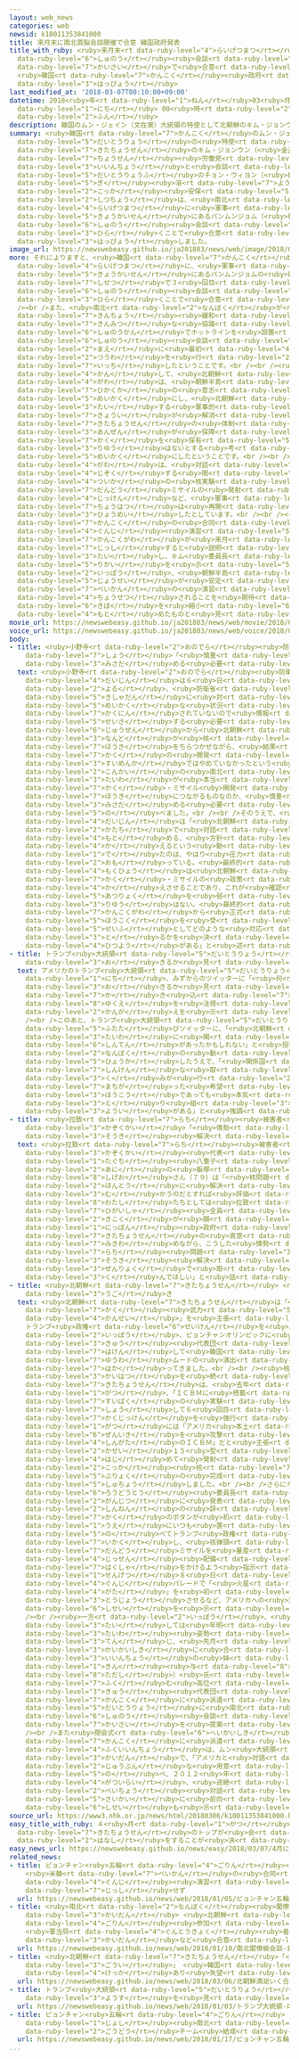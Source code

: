 ```yaml
---
layout: web_news
categories: web
newsid: k10011353841000
title: 来月末に南北首脳会談開催で合意 韓国政府発表
title_with_ruby: <ruby>来月末<rt data-ruby-level="4">らいげつまつ</rt></ruby>に<ruby>南北<rt data-ruby-level="2">なんぼく</rt></ruby><ruby>首脳<rt
  data-ruby-level="6">しゅのう</rt></ruby><ruby>会談<rt data-ruby-level="3">かいだん</rt></ruby><ruby>開催<rt
  data-ruby-level="7">かいさい</rt></ruby>で<ruby>合意<rt data-ruby-level="3">ごうい</rt></ruby>
  <ruby>韓国<rt data-ruby-level="7">かんこく</rt></ruby><ruby>政府<rt data-ruby-level="5">せいふ</rt></ruby><ruby>発表<rt
  data-ruby-level="3">はっぴょう</rt></ruby>
last_modified_at: '2018-03-07T00:10:00+09:00'
datetime: 2018<ruby>年<rt data-ruby-level="1">ねん</rt></ruby>03<ruby>月<rt data-ruby-level="1">がつ</rt></ruby>07<ruby>日<rt
  data-ruby-level="1">にち</rt></ruby> 00<ruby>時<rt data-ruby-level="2">じ</rt></ruby>10<ruby>分<rt
  data-ruby-level="2">ふん</rt></ruby>
description: 韓国のムン・ジェイン（文在寅）大統領の特使として北朝鮮のキム・ジョンウン（金正恩）朝鮮労働党委員長と会談した、大統領府のチョン・ウィヨン（鄭義溶）国家安保室長は、南北が来月末に軍事境界線にあるパンムンジョム（板門店）で首脳会談を開くことで合意したと発表しました。
summary: <ruby>韓国<rt data-ruby-level="7">かんこく</rt></ruby>のムン・ジェイン（<ruby>文在寅<rt data-ruby-level="8">むんじぇいん</rt></ruby>）<ruby>大統領<rt
  data-ruby-level="5">だいとうりょう</rt></ruby>の<ruby>特使<rt data-ruby-level="4">とくし</rt></ruby>として<ruby>北朝鮮<rt
  data-ruby-level="7">きたちょうせん</rt></ruby>のキム・ジョンウン（<ruby>金正恩<rt data-ruby-level="8">きむじょんうん</rt></ruby>）<ruby>朝鮮<rt
  data-ruby-level="7">ちょうせん</rt></ruby><ruby>労働党<rt data-ruby-level="6">ろうどうとう</rt></ruby><ruby>委員長<rt
  data-ruby-level="3">いいんちょう</rt></ruby>と<ruby>会談<rt data-ruby-level="3">かいだん</rt></ruby>した、<ruby>大統領府<rt
  data-ruby-level="5">だいとうりょうふ</rt></ruby>のチョン・ウィヨン（<ruby>鄭<rt data-ruby-level="8">じょう</rt></ruby><ruby>義<rt
  data-ruby-level="5">ぎ</rt></ruby><ruby>溶<rt data-ruby-level="7">よう</rt></ruby>）<ruby>国家<rt
  data-ruby-level="2">こっか</rt></ruby><ruby>安保<rt data-ruby-level="5">あんぽ</rt></ruby><ruby>室長<rt
  data-ruby-level="2">しつちょう</rt></ruby>は、<ruby>南北<rt data-ruby-level="2">なんぼく</rt></ruby>が<ruby>来月末<rt
  data-ruby-level="4">らいげつまつ</rt></ruby>に<ruby>軍事<rt data-ruby-level="4">ぐんじ</rt></ruby><ruby>境界線<rt
  data-ruby-level="5">きょうかいせん</rt></ruby>にあるパンムンジョム（<ruby>板門店<rt data-ruby-level="3">はんもんてん</rt></ruby>）で<ruby>首脳<rt
  data-ruby-level="6">しゅのう</rt></ruby><ruby>会談<rt data-ruby-level="3">かいだん</rt></ruby>を<ruby>開<rt
  data-ruby-level="3">ひら</rt></ruby>くことで<ruby>合意<rt data-ruby-level="3">ごうい</rt></ruby>したと<ruby>発表<rt
  data-ruby-level="3">はっぴょう</rt></ruby>しました。
image_url: https://newswebeasy.github.io/ja201803/news/web/image/2018/03/06/K10011353841_1803062047_1803062052_01_03.jpg
more: それによりますと、<ruby>韓国<rt data-ruby-level="7">かんこく</rt></ruby>と<ruby>北朝鮮<rt data-ruby-level="7">きたちょうせん</rt></ruby>は<ruby>来月末<rt
  data-ruby-level="4">らいげつまつ</rt></ruby>に、<ruby>軍事<rt data-ruby-level="4">ぐんじ</rt></ruby><ruby>境界線<rt
  data-ruby-level="5">きょうかいせん</rt></ruby>にあるパンムンジョムの<ruby>韓国側<rt data-ruby-level="7">かんこくがわ</rt></ruby>の<ruby>施設<rt
  data-ruby-level="7">しせつ</rt></ruby>で３<ruby>回目<rt data-ruby-level="2">かいめ</rt></ruby>となる<ruby>首脳<rt
  data-ruby-level="6">しゅのう</rt></ruby><ruby>会談<rt data-ruby-level="3">かいだん</rt></ruby>を<ruby>開<rt
  data-ruby-level="3">ひら</rt></ruby>くことで<ruby>合意<rt data-ruby-level="3">ごうい</rt></ruby>しました。<br
  /><br />また、<ruby>南北<rt data-ruby-level="2">なんぼく</rt></ruby>が<ruby>軍事的<rt data-ruby-level="4">ぐんじてき</rt></ruby>な<ruby>緊張<rt
  data-ruby-level="7">きんちょう</rt></ruby><ruby>緩和<rt data-ruby-level="7">かんわ</rt></ruby>と<ruby>緊密<rt
  data-ruby-level="7">きんみつ</rt></ruby>な<ruby>協議<rt data-ruby-level="4">きょうぎ</rt></ruby>のために<ruby>首脳間<rt
  data-ruby-level="6">しゅのうかん</rt></ruby>でホットラインを<ruby>設置<rt data-ruby-level="5">せっち</rt></ruby>することになり、<ruby>首脳<rt
  data-ruby-level="6">しゅのう</rt></ruby><ruby>会談<rt data-ruby-level="3">かいだん</rt></ruby>の<ruby>前<rt
  data-ruby-level="2">まえ</rt></ruby>に<ruby>最初<rt data-ruby-level="4">さいしょ</rt></ruby>の<ruby>通話<rt
  data-ruby-level="2">つうわ</rt></ruby>を<ruby>行<rt data-ruby-level="2">おこな</rt></ruby>うことで<ruby>一致<rt
  data-ruby-level="7">いっち</rt></ruby>したということです。<br /><br /><ruby>核問題<rt data-ruby-level="7">かくもんだい</rt></ruby>に<ruby>関<rt
  data-ruby-level="4">かん</rt></ruby>して、<ruby>北朝鮮<rt data-ruby-level="7">きたちょうせん</rt></ruby><ruby>側<rt
  data-ruby-level="4">がわ</rt></ruby>は、<ruby>朝鮮半島<rt data-ruby-level="7">ちょうせんはんとう</rt></ruby>の<ruby>非核化<rt
  data-ruby-level="7">ひかくか</rt></ruby>の<ruby>意志<rt data-ruby-level="5">いし</rt></ruby>を<ruby>明確<rt
  data-ruby-level="5">めいかく</rt></ruby>にし、<ruby>北朝鮮<rt data-ruby-level="7">きたちょうせん</rt></ruby>に<ruby>対<rt
  data-ruby-level="3">たい</rt></ruby>する<ruby>軍事的<rt data-ruby-level="4">ぐんじてき</rt></ruby>な<ruby>脅威<rt
  data-ruby-level="7">きょうい</rt></ruby>が<ruby>解消<rt data-ruby-level="5">かいしょう</rt></ruby>されて<ruby>北朝鮮<rt
  data-ruby-level="7">きたちょうせん</rt></ruby>の<ruby>体制<rt data-ruby-level="5">たいせい</rt></ruby>の<ruby>安全<rt
  data-ruby-level="3">あんぜん</rt></ruby>が<ruby>保障<rt data-ruby-level="6">ほしょう</rt></ruby>されるならば、<ruby>核<rt
  data-ruby-level="7">かく</rt></ruby>を<ruby>保有<rt data-ruby-level="5">ほゆう</rt></ruby>する<ruby>理由<rt
  data-ruby-level="3">りゆう</rt></ruby>はないとする<ruby>考<rt data-ruby-level="2">かんが</rt></ruby>えを<ruby>明確<rt
  data-ruby-level="5">めいかく</rt></ruby>にしたということです。<br /><br />さらに<ruby>北朝鮮<rt data-ruby-level="7">きたちょうせん</rt></ruby><ruby>側<rt
  data-ruby-level="4">がわ</rt></ruby>は、<ruby>対話<rt data-ruby-level="3">たいわ</rt></ruby>が<ruby>持続<rt
  data-ruby-level="4">じぞく</rt></ruby>する<ruby>間<rt data-ruby-level="2">あいだ</rt></ruby>は、<ruby>追加<rt
  data-ruby-level="4">ついか</rt></ruby>の<ruby>核実験<rt data-ruby-level="7">かくじっけん</rt></ruby>や<ruby>弾道<rt
  data-ruby-level="7">だんどう</rt></ruby>ミサイルの<ruby>発射<rt data-ruby-level="6">はっしゃ</rt></ruby><ruby>実験<rt
  data-ruby-level="4">じっけん</rt></ruby>など、<ruby>軍事<rt data-ruby-level="4">ぐんじ</rt></ruby><ruby>挑発<rt
  data-ruby-level="7">ちょうはつ</rt></ruby>は<ruby>再開<rt data-ruby-level="5">さいかい</rt></ruby>しないと<ruby>表明<rt
  data-ruby-level="3">ひょうめい</rt></ruby>したとしています。<br /><br /><ruby>一方<rt data-ruby-level="2">いっぽう</rt></ruby>、アメリカと<ruby>韓国<rt
  data-ruby-level="7">かんこく</rt></ruby>の<ruby>合同<rt data-ruby-level="2">ごうどう</rt></ruby><ruby>軍事<rt
  data-ruby-level="4">ぐんじ</rt></ruby><ruby>演習<rt data-ruby-level="5">えんしゅう</rt></ruby>について、<ruby>韓国側<rt
  data-ruby-level="7">かんこくがわ</rt></ruby>が<ruby>来月<rt data-ruby-level="2">らいげつ</rt></ruby><ruby>実施<rt
  data-ruby-level="7">じっし</rt></ruby>すると<ruby>説明<rt data-ruby-level="4">せつめい</rt></ruby>したのに<ruby>対<rt
  data-ruby-level="3">たい</rt></ruby>し、キム<ruby>委員長<rt data-ruby-level="3">いいんちょう</rt></ruby>はそれに<ruby>理解<rt
  data-ruby-level="5">りかい</rt></ruby>を<ruby>示<rt data-ruby-level="5">しめ</rt></ruby>した<ruby>一方<rt
  data-ruby-level="2">いっぽう</rt></ruby>、<ruby>朝鮮半島<rt data-ruby-level="7">ちょうせんはんとう</rt></ruby><ruby>情勢<rt
  data-ruby-level="5">じょうせい</rt></ruby>が<ruby>安定<rt data-ruby-level="3">あんてい</rt></ruby>すれば、<ruby>米韓<rt
  data-ruby-level="7">べいかん</rt></ruby>の<ruby>演習<rt data-ruby-level="5">えんしゅう</rt></ruby>が「<ruby>調節<rt
  data-ruby-level="4">ちょうせつ</rt></ruby>されることを<ruby>期待<rt data-ruby-level="3">きたい</rt></ruby>した」ということで、いずれは<ruby>規模<rt
  data-ruby-level="6">きぼ</rt></ruby>を<ruby>縮小<rt data-ruby-level="6">しゅくしょう</rt></ruby>することなどを<ruby>求<rt
  data-ruby-level="4">もと</rt></ruby>めたものと<ruby>見<rt data-ruby-level="1">み</rt></ruby>られます。
movie_url: https://newswebeasy.github.io/ja201803/news/web/movie/2018/03/06/k10011353841_201803062049_201803062050.mp4
voice_url: https://newswebeasy.github.io/ja201803/news/web/voice/2018/03/06/k10011353841_201803062049_201803062050.mp3
body:
- title: <ruby>小野寺<rt data-ruby-level="2">おのでら</rt></ruby><ruby>防衛<rt data-ruby-level="5">ぼうえい</rt></ruby><ruby>相<rt
    data-ruby-level="7">しょう</rt></ruby>「<ruby>慎重<rt data-ruby-level="7">しんちょう</rt></ruby>に<ruby>見定<rt
    data-ruby-level="3">みさだ</rt></ruby>める<ruby>必要<rt data-ruby-level="4">ひつよう</rt></ruby>」
  text: <ruby>小野寺<rt data-ruby-level="2">おのでら</rt></ruby><ruby>防衛<rt data-ruby-level="5">ぼうえい</rt></ruby><ruby>大臣<rt
    data-ruby-level="4">だいじん</rt></ruby>は６<ruby>日<rt data-ruby-level="1">にち</rt></ruby><ruby>夜<rt
    data-ruby-level="2">よる</rt></ruby>、<ruby>防衛省<rt data-ruby-level="5">ぼうえいしょう</rt></ruby>で<ruby>記者団<rt
    data-ruby-level="5">きしゃだん</rt></ruby>に<ruby>対<rt data-ruby-level="3">たい</rt></ruby>し、「<ruby>明確<rt
    data-ruby-level="5">めいかく</rt></ruby>な<ruby>状況<rt data-ruby-level="7">じょうきょう</rt></ruby>は<ruby>確認<rt
    data-ruby-level="7">かくにん</rt></ruby>されていないので<ruby>情報<rt data-ruby-level="5">じょうほう</rt></ruby>を<ruby>精査<rt
    data-ruby-level="5">せいさ</rt></ruby>する<ruby>必要<rt data-ruby-level="4">ひつよう</rt></ruby>があるが、<ruby>従前<rt
    data-ruby-level="6">じゅうぜん</rt></ruby>から<ruby>北朝鮮<rt data-ruby-level="7">きたちょうせん</rt></ruby>は<ruby>何度<rt
    data-ruby-level="3">なんど</rt></ruby>か<ruby>核<rt data-ruby-level="7">かく</rt></ruby>の<ruby>放棄<rt
    data-ruby-level="7">ほうき</rt></ruby>をちらつかせながら、<ruby>結果<rt data-ruby-level="4">けっか</rt></ruby>として<ruby>核<rt
    data-ruby-level="7">かく</rt></ruby>の<ruby>開発<rt data-ruby-level="3">かいはつ</rt></ruby>は<ruby>水面下<rt
    data-ruby-level="3">すいめんか</rt></ruby>ではやめていなかったという<ruby>事案<rt data-ruby-level="4">じあん</rt></ruby>がある。<ruby>今回<rt
    data-ruby-level="2">こんかい</rt></ruby>の<ruby>南北<rt data-ruby-level="2">なんぼく</rt></ruby>の<ruby>対話<rt
    data-ruby-level="3">たいわ</rt></ruby>が<ruby>本当<rt data-ruby-level="2">ほんとう</rt></ruby>に<ruby>核<rt
    data-ruby-level="7">かく</rt></ruby>・ミサイル<ruby>開発<rt data-ruby-level="3">かいはつ</rt></ruby>の<ruby>放棄<rt
    data-ruby-level="7">ほうき</rt></ruby>につながるものなのか、<ruby>慎重<rt data-ruby-level="7">しんちょう</rt></ruby>に<ruby>見定<rt
    data-ruby-level="3">みさだ</rt></ruby>める<ruby>必要<rt data-ruby-level="4">ひつよう</rt></ruby>がある」と<ruby>述<rt
    data-ruby-level="5">の</rt></ruby>べました。<br /><br />そのうえで、<ruby>小野寺<rt data-ruby-level="2">おのでら</rt></ruby><ruby>大臣<rt
    data-ruby-level="4">だいじん</rt></ruby>は「<ruby>北朝鮮<rt data-ruby-level="7">きたちょうせん</rt></ruby>がこのような<ruby>形<rt
    data-ruby-level="2">かたち</rt></ruby>で<ruby>対話<rt data-ruby-level="3">たいわ</rt></ruby>を<ruby>求<rt
    data-ruby-level="4">もと</rt></ruby>める、<ruby>方針<rt data-ruby-level="6">ほうしん</rt></ruby>を<ruby>変<rt
    data-ruby-level="4">か</rt></ruby>えるという<ruby>動<rt data-ruby-level="3">うご</rt></ruby>きに<ruby>出<rt
    data-ruby-level="1">で</rt></ruby>たのは、やはり<ruby>圧力<rt data-ruby-level="5">あつりょく</rt></ruby>をしっかりかけたあらわれだと<ruby>思<rt
    data-ruby-level="2">おも</rt></ruby>っている。<ruby>最終的<rt data-ruby-level="4">さいしゅうてき</rt></ruby>な<ruby>目標<rt
    data-ruby-level="4">もくひょう</rt></ruby>は<ruby>北朝鮮<rt data-ruby-level="7">きたちょうせん</rt></ruby>の<ruby>核<rt
    data-ruby-level="7">かく</rt></ruby>・ミサイルの<ruby>政策<rt data-ruby-level="6">せいさく</rt></ruby>を<ruby>変<rt
    data-ruby-level="4">か</rt></ruby>えさせることであり、これが<ruby>確認<rt data-ruby-level="7">かくにん</rt></ruby>されないうちは<ruby>圧力<rt
    data-ruby-level="5">あつりょく</rt></ruby>を<ruby>弱<rt data-ruby-level="2">よわ</rt></ruby>める<ruby>理由<rt
    data-ruby-level="3">りゆう</rt></ruby>はない。<ruby>最終的<rt data-ruby-level="4">さいしゅうてき</rt></ruby>に<ruby>韓国側<rt
    data-ruby-level="7">かんこくがわ</rt></ruby>から<ruby>正式<rt data-ruby-level="3">せいしき</rt></ruby>に<ruby>報告<rt
    data-ruby-level="5">ほうこく</rt></ruby>を<ruby>受<rt data-ruby-level="3">う</rt></ruby>けて、<ruby>政府<rt
    data-ruby-level="5">せいふ</rt></ruby>としてどのような<ruby>対応<rt data-ruby-level="5">たいおう</rt></ruby>を<ruby>取<rt
    data-ruby-level="3">と</rt></ruby>るかを<ruby>決<rt data-ruby-level="3">き</rt></ruby>めていく<ruby>必要<rt
    data-ruby-level="4">ひつよう</rt></ruby>がある」と<ruby>述<rt data-ruby-level="5">の</rt></ruby>べました。
- title: トランプ<ruby>大統領<rt data-ruby-level="5">だいとうりょう</rt></ruby>「<ruby>何<rt data-ruby-level="2">なに</rt></ruby>が<ruby>起<rt
    data-ruby-level="3">お</rt></ruby>きるか<ruby>見<rt data-ruby-level="1">み</rt></ruby>てみよう」
  text: アメリカのトランプ<ruby>大統領<rt data-ruby-level="5">だいとうりょう</rt></ruby>は、６<ruby>日<rt
    data-ruby-level="1">にち</rt></ruby>、みずからのツイッターに「<ruby>何<rt data-ruby-level="2">なに</rt></ruby>が<ruby>起<rt
    data-ruby-level="3">お</rt></ruby>きるか<ruby>見<rt data-ruby-level="1">み</rt></ruby>てみよう」と<ruby>書<rt
    data-ruby-level="7">か</rt></ruby>き<ruby>込<rt data-ruby-level="7">こ</rt></ruby>み、<ruby>行方<rt
    data-ruby-level="8">ゆくえ</rt></ruby>を<ruby>注視<rt data-ruby-level="6">ちゅうし</rt></ruby>していく<ruby>考<rt
    data-ruby-level="2">かんが</rt></ruby>えを<ruby>示<rt data-ruby-level="5">しめ</rt></ruby>しました。<br
    /><br />このあと、トランプ<ruby>大統領<rt data-ruby-level="5">だいとうりょう</rt></ruby>は<ruby>再<rt
    data-ruby-level="5">ふたた</rt></ruby>びツイッターに、「<ruby>北朝鮮<rt data-ruby-level="7">きたちょうせん</rt></ruby>との<ruby>対話<rt
    data-ruby-level="3">たいわ</rt></ruby>に<ruby>関<rt data-ruby-level="4">かん</rt></ruby>して、<ruby>進展<rt
    data-ruby-level="6">しんてん</rt></ruby>があったかもしれない」と<ruby>投稿<rt data-ruby-level="7">とうこう</rt></ruby>し、<ruby>南北<rt
    data-ruby-level="2">なんぼく</rt></ruby>の<ruby>動<rt data-ruby-level="3">うご</rt></ruby>きを<ruby>評価<rt
    data-ruby-level="5">ひょうか</rt></ruby>したうえで、「<ruby>関係国<rt data-ruby-level="4">かんけいこく</rt></ruby>による<ruby>真剣<rt
    data-ruby-level="7">しんけん</rt></ruby>な<ruby>取<rt data-ruby-level="3">と</rt></ruby>り<ruby>組<rt
    data-ruby-level="3">く</rt></ruby>みが<ruby>行<rt data-ruby-level="2">おこな</rt></ruby>われた。<ruby>間違<rt
    data-ruby-level="7">まちが</rt></ruby>った<ruby>希望<rt data-ruby-level="4">きぼう</rt></ruby>かもしれないが、アメリカはどちらの<ruby>方向<rt
    data-ruby-level="3">ほうこう</rt></ruby>であっても<ruby>本気<rt data-ruby-level="1">ほんき</rt></ruby>で<ruby>取<rt
    data-ruby-level="3">と</rt></ruby>り<ruby>組<rt data-ruby-level="3">く</rt></ruby>む<ruby>用意<rt
    data-ruby-level="3">ようい</rt></ruby>がある」と<ruby>強調<rt data-ruby-level="3">きょうちょう</rt></ruby>しました。
- title: <ruby>拉致<rt data-ruby-level="7">らち</rt></ruby><ruby>被害者<rt data-ruby-level="7">ひがいしゃ</rt></ruby>の<ruby>家族会<rt
    data-ruby-level="3">かぞくかい</rt></ruby>「<ruby>情勢<rt data-ruby-level="5">じょうせい</rt></ruby>をてこに<ruby>早期<rt
    data-ruby-level="3">そうき</rt></ruby><ruby>解決<rt data-ruby-level="5">かいけつ</rt></ruby>を」
  text: <ruby>拉致<rt data-ruby-level="7">らち</rt></ruby><ruby>被害者<rt data-ruby-level="7">ひがいしゃ</rt></ruby>の<ruby>家族会<rt
    data-ruby-level="3">かぞくかい</rt></ruby><ruby>代表<rt data-ruby-level="3">だいひょう</rt></ruby>で<ruby>田口<rt
    data-ruby-level="1">たぐち</rt></ruby><ruby>八重子<rt data-ruby-level="7">やえこ</rt></ruby>さんの<ruby>兄<rt
    data-ruby-level="2">あに</rt></ruby>の<ruby>飯塚<rt data-ruby-level="8">いいづか</rt></ruby><ruby>繁雄<rt
    data-ruby-level="8">しげお</rt></ruby>さん（７９）は「<ruby>核問題<rt data-ruby-level="7">かくもんだい</rt></ruby>が<ruby>本当<rt
    data-ruby-level="2">ほんとう</rt></ruby>に<ruby>解決<rt data-ruby-level="5">かいけつ</rt></ruby>に<ruby>向<rt
    data-ruby-level="3">む</rt></ruby>かうのだとすれば<ruby>評価<rt data-ruby-level="5">ひょうか</rt></ruby>したいが、<ruby>私<rt
    data-ruby-level="8">わたし</rt></ruby>たちとしては<ruby>拉致<rt data-ruby-level="7">らち</rt></ruby><ruby>被害者<rt
    data-ruby-level="7">ひがいしゃ</rt></ruby><ruby>全員<rt data-ruby-level="3">ぜんいん</rt></ruby>の<ruby>帰国<rt
    data-ruby-level="2">きこく</rt></ruby>が<ruby>願<rt data-ruby-level="4">ねが</rt></ruby>いです。<ruby>日本<rt
    data-ruby-level="1">にっぽん</rt></ruby><ruby>政府<rt data-ruby-level="5">せいふ</rt></ruby>には、<ruby>北朝鮮<rt
    data-ruby-level="7">きたちょうせん</rt></ruby>の<ruby>真意<rt data-ruby-level="3">しんい</rt></ruby>も<ruby>見極<rt
    data-ruby-level="7">みきわ</rt></ruby>めながら、こうした<ruby>情勢<rt data-ruby-level="5">じょうせい</rt></ruby>をてこにして<ruby>拉致<rt
    data-ruby-level="7">らち</rt></ruby><ruby>問題<rt data-ruby-level="3">もんだい</rt></ruby>の<ruby>早期<rt
    data-ruby-level="3">そうき</rt></ruby><ruby>解決<rt data-ruby-level="5">かいけつ</rt></ruby>に<ruby>全力<rt
    data-ruby-level="3">ぜんりょく</rt></ruby>で<ruby>取<rt data-ruby-level="3">と</rt></ruby>り<ruby>組<rt
    data-ruby-level="3">く</rt></ruby>んでほしい」と<ruby>話<rt data-ruby-level="2">はな</rt></ruby>しました。
- title: <ruby>北朝鮮<rt data-ruby-level="7">きたちょうせん</rt></ruby> <ruby>最近<rt data-ruby-level="4">さいきん</rt></ruby>の<ruby>動<rt
    data-ruby-level="3">うご</rt></ruby>き
  text: <ruby>北朝鮮<rt data-ruby-level="7">きたちょうせん</rt></ruby>は「<ruby>国家<rt data-ruby-level="2">こっか</rt></ruby><ruby>核<rt
    data-ruby-level="7">かく</rt></ruby><ruby>武力<rt data-ruby-level="5">ぶりょく</rt></ruby>の<ruby>完成<rt
    data-ruby-level="4">かんせい</rt></ruby>」を<ruby>主張<rt data-ruby-level="5">しゅちょう</rt></ruby>してアメリカ
    トランプ<ruby>政権<rt data-ruby-level="6">せいけん</rt></ruby>を<ruby>威嚇<rt data-ruby-level="7">いかく</rt></ruby>する<ruby>一方<rt
    data-ruby-level="2">いっぽう</rt></ruby>、ピョンチャンオリンピックに<ruby>高位<rt data-ruby-level="4">こうい</rt></ruby><ruby>級<rt
    data-ruby-level="3">きゅう</rt></ruby><ruby>代表団<rt data-ruby-level="5">だいひょうだん</rt></ruby>を<ruby>派遣<rt
    data-ruby-level="7">はけん</rt></ruby>して<ruby>韓国<rt data-ruby-level="7">かんこく</rt></ruby>との<ruby>融和<rt
    data-ruby-level="7">ゆうわ</rt></ruby>ムードの<ruby>演出<rt data-ruby-level="5">えんしゅつ</rt></ruby>を<ruby>図<rt
    data-ruby-level="7">はか</rt></ruby>ってきました。<br /><br /><ruby>核<rt data-ruby-level="7">かく</rt></ruby>・ミサイル<ruby>開発<rt
    data-ruby-level="3">かいはつ</rt></ruby>を<ruby>続<rt data-ruby-level="4">つづ</rt></ruby>ける<ruby>北朝鮮<rt
    data-ruby-level="7">きたちょうせん</rt></ruby>は、<ruby>去年<rt data-ruby-level="3">きょねん</rt></ruby>９<ruby>月<rt
    data-ruby-level="1">がつ</rt></ruby>、「ＩＣＢＭに<ruby>搭載<rt data-ruby-level="7">とうさい</rt></ruby>するための<ruby>水爆<rt
    data-ruby-level="7">すいばく</rt></ruby>の<ruby>実験<rt data-ruby-level="4">じっけん</rt></ruby>」と<ruby>称<rt
    data-ruby-level="7">しょう</rt></ruby>して６<ruby>回目<rt data-ruby-level="2">かいめ</rt></ruby>の<ruby>核実験<rt
    data-ruby-level="7">かくじっけん</rt></ruby>を<ruby>強行<rt data-ruby-level="2">きょうこう</rt></ruby>し、１１<ruby>月<rt
    data-ruby-level="1">がつ</rt></ruby>には「アメリカ<ruby>本土<rt data-ruby-level="1">ほんど</rt></ruby><ruby>全域<rt
    data-ruby-level="6">ぜんいき</rt></ruby>を<ruby>攻撃<rt data-ruby-level="7">こうげき</rt></ruby>できる<ruby>新型<rt
    data-ruby-level="4">しんがた</rt></ruby>のＩＣＢＭ」だと<ruby>主張<rt data-ruby-level="5">しゅちょう</rt></ruby>する「<ruby>火星<rt
    data-ruby-level="2">かせい</rt></ruby>１５<ruby>型<rt data-ruby-level="4">がた</rt></ruby>」を<ruby>初<rt
    data-ruby-level="4">はじ</rt></ruby>めて<ruby>発射<rt data-ruby-level="6">はっしゃ</rt></ruby>して、「<ruby>国家<rt
    data-ruby-level="2">こっか</rt></ruby><ruby>核<rt data-ruby-level="7">かく</rt></ruby><ruby>武力<rt
    data-ruby-level="5">ぶりょく</rt></ruby>の<ruby>完成<rt data-ruby-level="4">かんせい</rt></ruby>」を<ruby>主張<rt
    data-ruby-level="5">しゅちょう</rt></ruby>しました。<br /><br />さらにキム・ジョンウン<ruby>朝鮮<rt data-ruby-level="7">ちょうせん</rt></ruby><ruby>労働党<rt
    data-ruby-level="6">ろうどうとう</rt></ruby><ruby>委員長<rt data-ruby-level="3">いいんちょう</rt></ruby>は、ことし<ruby>元日<rt
    data-ruby-level="2">がんじつ</rt></ruby>に<ruby>発表<rt data-ruby-level="3">はっぴょう</rt></ruby>した「<ruby>新年<rt
    data-ruby-level="2">しんねん</rt></ruby>の<ruby>辞<rt data-ruby-level="4">じ</rt></ruby>」で、「<ruby>核<rt
    data-ruby-level="7">かく</rt></ruby>のボタンが<ruby>机<rt data-ruby-level="6">つくえ</rt></ruby>の<ruby>上<rt
    data-ruby-level="1">うえ</rt></ruby>にいつも<ruby>置<rt data-ruby-level="4">お</rt></ruby>かれている」と<ruby>述<rt
    data-ruby-level="5">の</rt></ruby>べてトランプ<ruby>政権<rt data-ruby-level="6">せいけん</rt></ruby>を<ruby>威嚇<rt
    data-ruby-level="7">いかく</rt></ruby>し、<ruby>核弾頭<rt data-ruby-level="7">かくだんとう</rt></ruby>と<ruby>弾道<rt
    data-ruby-level="7">だんどう</rt></ruby>ミサイルを<ruby>量産<rt data-ruby-level="4">りょうさん</rt></ruby>して<ruby>実戦<rt
    data-ruby-level="4">じっせん</rt></ruby><ruby>配備<rt data-ruby-level="5">はいび</rt></ruby>に<ruby>拍車<rt
    data-ruby-level="7">はくしゃ</rt></ruby>をかけるよう<ruby>指示<rt data-ruby-level="5">しじ</rt></ruby>しました。そして、<ruby>先月<rt
    data-ruby-level="1">せんげつ</rt></ruby>８<ruby>日<rt data-ruby-level="1">にち</rt></ruby>の<ruby>軍事<rt
    data-ruby-level="4">ぐんじ</rt></ruby>パレードで「<ruby>火星<rt data-ruby-level="2">かせい</rt></ruby>１５<ruby>型<rt
    data-ruby-level="4">がた</rt></ruby>」を<ruby>初<rt data-ruby-level="4">はじ</rt></ruby>めて<ruby>登場<rt
    data-ruby-level="3">とうじょう</rt></ruby>させるなど、アメリカへの<ruby>対決<rt data-ruby-level="3">たいけつ</rt></ruby><ruby>姿勢<rt
    data-ruby-level="6">しせい</rt></ruby>を<ruby>示<rt data-ruby-level="5">しめ</rt></ruby>しました。<br
    /><br /><ruby>一方<rt data-ruby-level="2">いっぽう</rt></ruby>、<ruby>韓国<rt data-ruby-level="7">かんこく</rt></ruby>に<ruby>対<rt
    data-ruby-level="3">たい</rt></ruby>しては<ruby>年明<rt data-ruby-level="2">としあ</rt></ruby>けから<ruby>対話<rt
    data-ruby-level="3">たいわ</rt></ruby><ruby>姿勢<rt data-ruby-level="6">しせい</rt></ruby>に<ruby>転<rt
    data-ruby-level="3">てん</rt></ruby>じ、<ruby>先月<rt data-ruby-level="1">せんげつ</rt></ruby>、ピョンチャンオリンピックの<ruby>開会式<rt
    data-ruby-level="3">かいかいしき</rt></ruby>に<ruby>合<rt data-ruby-level="2">あ</rt></ruby>わせて、キム<ruby>委員長<rt
    data-ruby-level="3">いいんちょう</rt></ruby>の<ruby>妹<rt data-ruby-level="2">いもうと</rt></ruby>のキム・ヨジョン（<ruby>金<rt
    data-ruby-level="1">きん</rt></ruby><ruby>与<rt data-ruby-level="8">あたう</rt></ruby><ruby>正<rt
    data-ruby-level="8">ただし</rt></ruby>）<ruby>氏<rt data-ruby-level="4">し</rt></ruby>を<ruby>含<rt
    data-ruby-level="7">ふく</rt></ruby>む<ruby>高位<rt data-ruby-level="4">こうい</rt></ruby><ruby>級<rt
    data-ruby-level="3">きゅう</rt></ruby><ruby>代表団<rt data-ruby-level="5">だいひょうだん</rt></ruby>を<ruby>韓国<rt
    data-ruby-level="7">かんこく</rt></ruby>に<ruby>派遣<rt data-ruby-level="7">はけん</rt></ruby>し、ムン・ジェイン<ruby>大統領<rt
    data-ruby-level="5">だいとうりょう</rt></ruby>に<ruby>南北<rt data-ruby-level="2">なんぼく</rt></ruby><ruby>首脳<rt
    data-ruby-level="6">しゅのう</rt></ruby><ruby>会談<rt data-ruby-level="3">かいだん</rt></ruby>の<ruby>開催<rt
    data-ruby-level="7">かいさい</rt></ruby>を<ruby>提案<rt data-ruby-level="5">ていあん</rt></ruby>しました。<br
    /><br />また<ruby>閉会式<rt data-ruby-level="6">へいかいしき</rt></ruby>に<ruby>合<rt data-ruby-level="2">あ</rt></ruby>わせて<ruby>韓国<rt
    data-ruby-level="7">かんこく</rt></ruby>に<ruby>派遣<rt data-ruby-level="7">はけん</rt></ruby>されたキム・ヨンチョル<ruby>副委員長<rt
    data-ruby-level="4">ふくいいんちょう</rt></ruby>は、ムン<ruby>大統領<rt data-ruby-level="5">だいとうりょう</rt></ruby>との<ruby>会談<rt
    data-ruby-level="3">かいだん</rt></ruby>で、「アメリカと<ruby>対話<rt data-ruby-level="3">たいわ</rt></ruby>をする<ruby>十分<rt
    data-ruby-level="2">じゅうぶん</rt></ruby>な<ruby>用意<rt data-ruby-level="3">ようい</rt></ruby>がある」と<ruby>述<rt
    data-ruby-level="5">の</rt></ruby>べ、２０１２<ruby>年<rt data-ruby-level="1">ねん</rt></ruby>２<ruby>月以来<rt
    data-ruby-level="4">がついらい</rt></ruby>、<ruby>途絶<rt data-ruby-level="7">とだ</rt></ruby>えている<ruby>米朝<rt
    data-ruby-level="2">べいちょう</rt></ruby><ruby>対話<rt data-ruby-level="3">たいわ</rt></ruby>の<ruby>再開<rt
    data-ruby-level="5">さいかい</rt></ruby>に<ruby>前向<rt data-ruby-level="3">まえむ</rt></ruby>きな<ruby>姿勢<rt
    data-ruby-level="6">しせい</rt></ruby>も<ruby>示<rt data-ruby-level="5">しめ</rt></ruby>していました。
source_url: https://www3.nhk.or.jp/news/html/20180306/k10011353841000.html
easy_title_with_ruby: ４<ruby>月<rt data-ruby-level="1">がつ</rt></ruby>に<ruby>韓国<rt data-ruby-level="7">かんこく</rt></ruby>と<ruby>北朝鮮<rt
  data-ruby-level="7">きたちょうせん</rt></ruby>のトップが<ruby>会<rt data-ruby-level="2">あ</rt></ruby>って<ruby>話<rt
  data-ruby-level="2">はなし</rt></ruby>をすることが<ruby>決<rt data-ruby-level="3">き</rt></ruby>まる
easy_news_url: https://newswebeasy.github.io/news/easy/2018/03/07/4月に韓国と北朝鮮のトップが会って話をすることが決まる
related_news:
- title: ピョンチャン<ruby>五輪<rt data-ruby-level="4">ごりん</rt></ruby><ruby>期間中<rt data-ruby-level="3">きかんちゅう</rt></ruby>
    <ruby>米韓<rt data-ruby-level="7">べいかん</rt></ruby>の<ruby>合同<rt data-ruby-level="2">ごうどう</rt></ruby><ruby>軍事<rt
    data-ruby-level="4">ぐんじ</rt></ruby><ruby>演習<rt data-ruby-level="5">えんしゅう</rt></ruby>は<ruby>実施<rt
    data-ruby-level="7">じっし</rt></ruby>せず
  url: https://newswebeasy.github.io/news/web/2018/01/05/ピョンチャン五輪期間中-米韓の合同軍事演習は実施せず
- title: <ruby>南北<rt data-ruby-level="2">なんぼく</rt></ruby><ruby>閣僚級<rt data-ruby-level="7">かくりょうきゅう</rt></ruby><ruby>会談<rt
    data-ruby-level="3">かいだん</rt></ruby> <ruby>北朝鮮<rt data-ruby-level="7">きたちょうせん</rt></ruby>の<ruby>五輪<rt
    data-ruby-level="4">ごりん</rt></ruby><ruby>参加<rt data-ruby-level="4">さんか</rt></ruby>
    <ruby>軍当局<rt data-ruby-level="4">ぐんとうきょく</rt></ruby><ruby>者<rt data-ruby-level="3">しゃ</rt></ruby><ruby>会談<rt
    data-ruby-level="3">かいだん</rt></ruby>など<ruby>合意<rt data-ruby-level="3">ごうい</rt></ruby>
  url: https://newswebeasy.github.io/news/web/2018/01/10/南北閣僚級会談-北朝鮮の五輪参加-軍当局者会談など合意
- title: <ruby>北朝鮮<rt data-ruby-level="7">きたちょうせん</rt></ruby>「<ruby>満足<rt data-ruby-level="4">まんぞく</rt></ruby>いく<ruby>合意<rt
    data-ruby-level="3">ごうい</rt></ruby>」 <ruby>韓国<rt data-ruby-level="7">かんこく</rt></ruby>「<ruby>結果<rt
    data-ruby-level="4">けっか</rt></ruby>あり<ruby>失望<rt data-ruby-level="4">しつぼう</rt></ruby>させるものでない」
  url: https://newswebeasy.github.io/news/web/2018/03/06/北朝鮮満足いく合意-韓国結果あり失望させるものでない
- title: トランプ<ruby>大統領<rt data-ruby-level="5">だいとうりょう</rt></ruby> 「ロケットマンの<ruby>様子<rt
    data-ruby-level="3">ようす</rt></ruby>を<ruby>見<rt data-ruby-level="1">み</rt></ruby>てみよう」
  url: https://newswebeasy.github.io/news/web/2018/01/03/トランプ大統領-ロケットマンの様子を見てみよう
- title: ピョンチャン<ruby>五輪<rt data-ruby-level="4">ごりん</rt></ruby> アイスホッケー<ruby>女子<rt
    data-ruby-level="1">じょし</rt></ruby><ruby>南北<rt data-ruby-level="2">なんぼく</rt></ruby><ruby>合同<rt
    data-ruby-level="2">ごうどう</rt></ruby>チーム<ruby>結成<rt data-ruby-level="4">けっせい</rt></ruby>へ
  url: https://newswebeasy.github.io/news/web/2018/01/17/ピョンチャン五輪-アイスホッケー女子南北合同チーム結成へ
...
```


